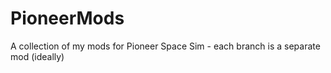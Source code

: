 PioneerMods
===========

A collection of my mods for Pioneer Space Sim - each branch is a separate mod (ideally)
